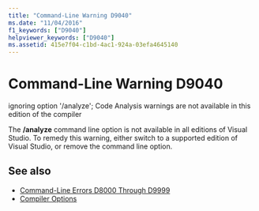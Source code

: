 ```yaml
---
title: "Command-Line Warning D9040"
ms.date: "11/04/2016"
f1_keywords: ["D9040"]
helpviewer_keywords: ["D9040"]
ms.assetid: 415e7f04-c1bd-4ac1-924a-03efa4645140
---
```

# Command-Line Warning D9040

ignoring option '/analyze'; Code Analysis warnings are not available in this edition of the compiler

The **/analyze** command line option is not available in all editions of Visual Studio. To remedy this warning, either switch to a supported edition of Visual Studio, or remove the command line option.

## See also

- [Command-Line Errors D8000 Through D9999](../../error-messages/tool-errors/command-line-errors-d8000-through-d9999.md)
- [Compiler Options](../../build/reference/compiler-options.md)
